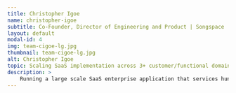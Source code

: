 ```yaml
---
title: Christopher Igoe
name: christopher-igoe
subtitle: Co-Founder, Director of Engineering and Product | Songspace
layout: default
modal-id: 4
img: team-cigoe-lg.jpg
thumbnail: team-cigoe-lg.jpg
alt: Christopher Igoe
topic: Scaling SaaS implementation across 3+ customer/functional domains of music content owners ecosystem in under 4 years
description: >
    Running a large scale SaaS enterprise application that services hundreds of business clients isn’t easy and requires a company wide effort to support and maintain. Walk through Songspace’s technical timeline and decisions (both good and bad) and learn how we have succeeded through the years leveraging open source software and a client-driven roadmap. This will be a high level technical overview of the various systems and how they all work together to make Songspace the enterprise offering it is today.
---
```

